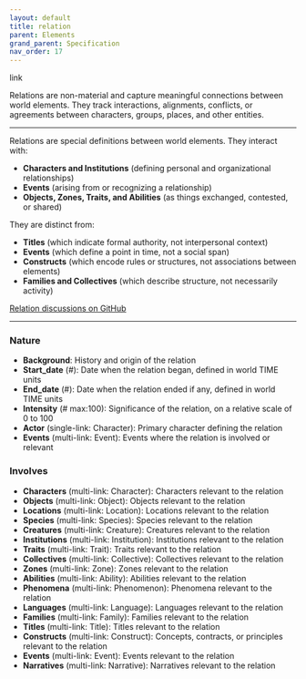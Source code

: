 ```yaml
---
layout: default
title: relation
parent: Elements
grand_parent: Specification
nav_order: 17
---
```


<span class="material-symbols-outlined">link</span>

Relations are non-material and capture meaningful connections between world elements. They track interactions, alignments, conflicts, or agreements between characters, groups, places, and other entities. 

--- 
  
Relations are special definitions between world elements. They interact with:

- **Characters and Institutions** (defining personal and organizational relationships)
- **Events** (arising from or recognizing a relationship)
- **Objects, Zones, Traits, and Abilities** (as things exchanged, contested, or shared)

They are distinct from:

- **Titles** (which indicate formal authority, not interpersonal context)
- **Events** (which define a point in time, not a social span)
- **Constructs** (which encode rules or structures, not associations between elements)
- **Families and Collectives** (which describe structure, not necessarily activity)

[Relation discussions on GitHub](https://github.com/OnlyWorlds/OnlyWorlds/discussions/categories/relation)

---
### Nature
- **Background**: History and origin of the relation
- **Start_date** (#): Date when the relation began, defined in world TIME units
- **End_date** (#): Date when the relation ended if any, defined in world TIME units
- **Intensity** (# max:100): Significance of the relation, on a relative scale of 0 to 100
- **Actor** (single-link: Character): Primary character defining the relation
- **Events** (multi-link: Event): Events where the relation is involved or relevant

### Involves
- **Characters** (multi-link: Character): Characters relevant to the relation
- **Objects** (multi-link: Object): Objects relevant to the relation
- **Locations** (multi-link: Location): Locations relevant to the relation
- **Species** (multi-link: Species): Species relevant to the relation
- **Creatures** (multi-link: Creature): Creatures relevant to the relation
- **Institutions** (multi-link: Institution): Institutions relevant to the relation
- **Traits** (multi-link: Trait): Traits relevant to the relation
- **Collectives** (multi-link: Collective): Collectives relevant to the relation
- **Zones** (multi-link: Zone): Zones relevant to the relation
- **Abilities** (multi-link: Ability): Abilities relevant to the relation
- **Phenomena** (multi-link: Phenomenon): Phenomena relevant to the relation
- **Languages** (multi-link: Language): Languages relevant to the relation
- **Families** (multi-link: Family): Families relevant to the relation
- **Titles** (multi-link: Title): Titles relevant to the relation
- **Constructs** (multi-link: Construct): Concepts, contracts, or principles relevant to the relation
- **Events** (multi-link: Event): Events relevant to the relation
- **Narratives** (multi-link: Narrative): Narratives relevant to the relation

